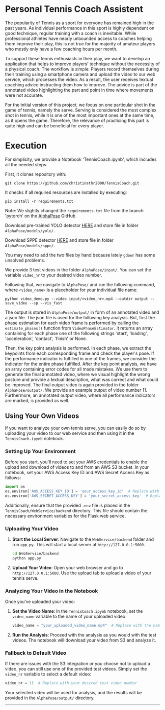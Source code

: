 # Personal Tennis Coach Assistent

The popularity of Tennis as a sport for everyone has remained high in the past years. As individual performance in this sport is highly dependent on good technique, regular training with a coach is inevitable. While professional athletes have nearly unbounded access to coaches helping them improve their play, this is not true for the majority of amateur players who mostly only have a few coaching hours per month.

To support these tennis enthusiasts in their play, we want to develop an application that helps to improve players' technique without the necessity of a physical coach. The workflow is simple: Players record themselves during their training using a smartphone camera and upload the video to our web service, which processes the video. As a result, the user receives textual coaching advice instructing them how to improve. The advice is part of the annotated video highlighting the part and point in time where movements were not accurate.

For the initial version of this project, we focus on one particular shot in the game of tennis, namely the serve. Serving is considered the most complex shot in tennis, while it is one of the most important ones at the same time, as it opens the game. Therefore, the relevance of practicing this part is quite high and can be beneficial for every player.


# Execution
For simplicity, we provide a Notebook 'TennisCoach.ipynb', which includes all the needed steps. 

First, it clones repository with:

```
git clone https://github.com/christinathr2000/TennisCoach.git
```

It checks if all required resources are installed by executing:

```
pip install -r requirements.txt
```

Note: We slightly changed the ```requirements.txt``` file from the branch 'pytorch' on the [AlphaPose](https://github.com/MVIG-SJTU/AlphaPose) GitHub. 


Download pre-trained YOLO detector [HERE](https://drive.google.com/file/d/1D47msNOOiJKvPOXlnpyzdKA3k6E97NTC/view) and store file in folder ```AlphaPose/models/yolo/```.

Download SPPE detector [HERE](https://drive.google.com/file/d/1OPORTWB2cwd5YTVBX-NE8fsauZJWsrtW/view) and store file in folder ```AlphaPose/models/sppe/```.

You may need to add the two files by hand because lately ```gdown``` has some unsolved problems.

We provide 3 test videos in the folder ```AlphaPose/input/```. You can set the variable ```video_nr``` to your desired video number.

Following that, we navigate to ```AlphaPose/``` and run the following command, where ```<video_name>``` is a placeholder for your individual file name:

```
python video_demo.py --video input/<video_nr>.mp4 --outdir output --save_video --sp --vis_fast
```

The output is stored in ```AlphaPose/output/``` in form of an annotated video and a json file. The json file is used for the following key analysis.
But, first the phase estimation for each video frame is performed by calling the ```estimate_phases()``` function from ```VideoPhaseEstimator```. It
returns an array containing for each phase one of the following strings 'start', 'loading', 'acceleration', 'contact', 'finish' or None.

Then, the key point analysis is performed. In each phase, we extract the keypoints from each corresponding frame and check the player's pose. If
the performance indicator is fulfilled in one of the frames, we consider the indicator for the entire phase fulfilled. After the key point analysis,
we have an array containing error codes for all made mistakes. We use them to generate the final annotated video, where we visual highlight the 
wrong posture and provide a textual description, what was correct and what could be improved. The final output video is again provided in the folder 
 ```AlphaPose/output/```. We provide an example output of video number 11. Furthermore, an annotated output video, where all performance indicators
 are marked, is provided as well.
 
## Using Your Own Videos

If you want to analyze your own tennis serve, you can easily do so by uploading your video to our web service and then using it in the `TennisCoach.ipynb` notebook.

### Setting Up Your Environment

Before you start, you'll need to set your AWS credentials to enable the upload and download of videos to and from an AWS S3 bucket. In your notebook, set your AWS Access Key ID and AWS Secret Access Key as follows:

```python
import os
os.environ['AWS_ACCESS_KEY_ID'] = 'your_access_key_id'  # Replace with your actual access key ID
os.environ['AWS_SECRET_ACCESS_KEY'] = 'your_secret_access_key'  # Replace with your actual secret access key
```

Additionally, ensure that the provided `.env` file is placed in the `TennisCoach/WebService/backend` directory. This file should contain the necessary environment variables for the Flask web service.

### Uploading Your Video

1. **Start the Local Server**: Navigate to the `WebService/backend` folder and run `app.py`. This will start a local server at `http://127.0.0.1:5000`.

    ```bash
    cd WebService/backend
    python app.py
    ```

2. **Upload Your Video**: Open your web browser and go to `http://127.0.0.1:5000`. Use the upload tab to upload a video of your tennis serve.

### Analyzing Your Video in the Notebook

Once you've uploaded your video:

1. **Set the Video Name**: In the `TennisCoach.ipynb` notebook, set the `video_name` variable to the name of your uploaded video. 

    ```python
    video_name = "your_uploaded_video_name.mp4"  # Replace with the name of your uploaded video
    ```

2. **Run the Analysis**: Proceed with the analysis as you would with the test videos. The notebook will download your video from S3 and analyze it.

### Fallback to Default Video

If there are issues with the S3 integration or you choose not to upload a video, you can still use one of the provided test videos. Simply set the `video_nr` variable to select a default video:

```python
video_nr = 11  # Replace with your desired test video number
```

Your selected video will be used for analysis, and the results will be provided in the `AlphaPose/output/` directory.

---
